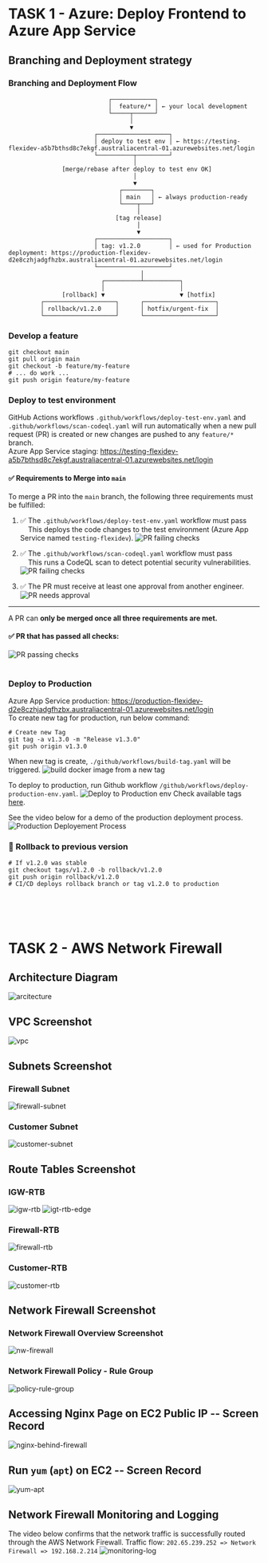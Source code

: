 # TASK 1 - Azure: Deploy Frontend to Azure App Service


## Branching and Deployment strategy 

### Branching and Deployment Flow
```
                            ┌────────────┐
                            │  feature/* │ ← your local development
                            └─────┬──────┘
                                  │
                                  ▼
                        ┌────────────────────┐
                        │ deploy to test env │ ← https://testing-flexidev-a5b7bthsd8c7ekgf.australiacentral-01.azurewebsites.net/login
                        └──────────┬─────────┘
                                   │
               [merge/rebase after deploy to test env OK]
                                   │
                                   ▼
                               ┌────────┐
                               │ main   │ ← always production-ready
                               └────┬───┘
                                    │
                              [tag release]
                                    │
                                    ▼
                        ┌────────────────────┐
                        │ tag: v1.2.0        │ ← used for Production deployment: https://production-flexidev-d2e8czhjadgfhzbx.australiacentral-01.azurewebsites.net/login
                        └────────────────────┘
                                     │
                          ┌──────────┴──────────┐
                          │                     │
               [rollback] ▼                     ▼ [hotfix]
         ┌────────────────────┐      ┌────────────────────┐
         │ rollback/v1.2.0    │      │ hotfix/urgent-fix  │
         └────────────────────┘      └────────────────────┘
```

### Develop a feature
```
git checkout main
git pull origin main
git checkout -b feature/my-feature
# ... do work ...
git push origin feature/my-feature
```

### Deploy to test environment
GitHub Actions workflows `.github/workflows/deploy-test-env.yaml` and `.github/workflows/scan-codeql.yaml` will run automatically when a new pull request (PR) is created or new changes are pushed to any `feature/*` branch. <br>
Azure App Service staging: https://testing-flexidev-a5b7bthsd8c7ekgf.australiacentral-01.azurewebsites.net/login

#### ✅ Requirements to Merge into `main`

To merge a PR into the `main` branch, the following three requirements must be fulfilled:

1. ✅ The `.github/workflows/deploy-test-env.yaml` workflow must pass  
   &nbsp;&nbsp;&nbsp;&nbsp;This deploys the code changes to the test environment (Azure App Service named `testing-flexidev`).
![PR failing checks](azure/app/images/image2.png) 

2. ✅ The `.github/workflows/scan-codeql.yaml` workflow must pass  
   &nbsp;&nbsp;&nbsp;&nbsp;This runs a CodeQL scan to detect potential security vulnerabilities.
![PR failing checks](azure/app/images/image3.png)   

3. ✅ The PR must receive at least one approval from another engineer.
![PR needs approval](azure/app/images/image4.png)

---

A PR can **only be merged once all three requirements are met.**
#### ✅ PR that **has passed** all checks:
![PR passing checks](azure/app/images/image.png)<br><br>


### Deploy to Production
Azure App Service production: https://production-flexidev-d2e8czhjadgfhzbx.australiacentral-01.azurewebsites.net/login <br>
To create new tag for production, run below command:
```
# Create new Tag
git tag -a v1.3.0 -m "Release v1.3.0"
git push origin v1.3.0
```
When new tag is create, `./github/workflows/build-tag.yaml` will be triggered.
![build docker image from a new tag](azure/app/images/image6.png)


To deploy to production, run Github workflow `/github/workflows/deploy-production-env.yaml`.
![Deploy to Production env](azure/app/images/image5.png)
Check available tags [here](https://github.com/tampubolon/flexidev-devops/tags).<br>

See the video below for a demo of the production deployment process.
![Production Deployement Process](azure/app/images/prod-deploy.gif)



### 🔁 Rollback to previous version
```
# If v1.2.0 was stable
git checkout tags/v1.2.0 -b rollback/v1.2.0
git push origin rollback/v1.2.0
# CI/CD deploys rollback branch or tag v1.2.0 to production
```
<br><br><br>

# TASK 2 - AWS Network Firewall

## Architecture Diagram
![arcitecture](aws/images/image.png)


## VPC Screenshot
![vpc](aws/images/image2.png)

## Subnets Screenshot
### Firewall Subnet
![firewall-subnet](aws/images/image3.png)

### Customer Subnet
![customer-subnet](aws/images/image4.png)

## Route Tables Screenshot
### IGW-RTB
![igw-rtb](aws/images/image5.png)
![igt-rtb-edge](aws/images/image10.png)

### Firewall-RTB
![firewall-rtb](aws/images/image6.png)

### Customer-RTB
![customer-rtb](aws/images/image7.png)

## Network Firewall Screenshot
### Network Firewall Overview Screenshot
![nw-firewall](aws/images/image8.png)
### Network Firewall Policy - Rule Group
![policy-rule-group](aws/images/image9.png)

## Accessing Nginx Page on EC2 Public IP -- Screen Record
![nginx-behind-firewall](aws/images/nginx-firewall.gif)

## Run `yum` (`apt`) on EC2 -- Screen Record
![yum-apt](aws/images/sudo-yum.gif)


## Network Firewall Monitoring and Logging
The video below confirms that the network traffic is successfully routed through the AWS Network Firewall.
Traffic flow: `202.65.239.252 => Network Firewall => 192.168.2.214`
![monitoring-log](aws/images/nw-firewall-monitoring-log.gif)
